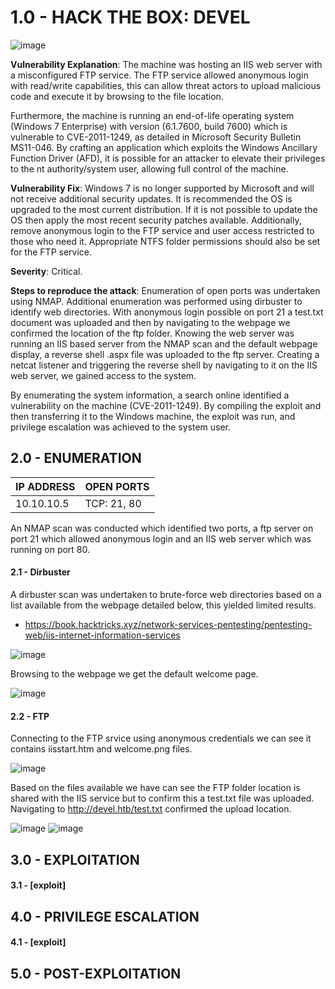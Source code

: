# 1.0 - HACK THE BOX: DEVEL

![image](https://github.com/Gladoodles/hackthebox_machines/assets/96867367/ed9f0ff9-12c5-4566-88a4-9c9ac8e16f30)

**Vulnerability Explanation**: The machine was hosting an IIS web server with a misconfigured FTP service. The FTP service allowed anonymous login with read/write capabilities, this can allow threat actors to upload malicious code and execute it by browsing to the file location. 

Furthermore, the machine is running an end-of-life operating system (Windows 7 Enterprise) with version (6.1.7600, build 7600) which is vulnerable to CVE-2011-1249, as detailed in Microsoft Security Bulletin MS11-046. By crafting an application which exploits the Windows Ancillary Function Driver (AFD), it is possible for an attacker to elevate their privileges to the nt authority/system user, allowing full control of the machine. 

**Vulnerability Fix**: Windows 7 is no longer supported by Microsoft and will not receive additional security updates. It is recommended the OS is upgraded to the most current distribution. If it is not possible to update the OS then apply the most recent security patches available. Additionally, remove anonymous login to the FTP service and user access restricted to those who need it. Appropriate NTFS folder permissions should also be set for the FTP service. 

**Severity**: Critical.

**Steps to reproduce the attack**: Enumeration of open ports was undertaken using NMAP. Additional enumeration was performed using dirbuster to identify web directories. With anonymous login possible on port 21 a test.txt document was uploaded and then by navigating to the webpage we confirmed the location of the ftp folder. Knowing the web server was running an IIS based server from the NMAP scan and the default webpage display, a reverse shell .aspx file was uploaded to the ftp server. Creating a netcat listener and triggering the reverse shell by navigating to it on the IIS web server, we gained access to the system. 

By enumerating the system information, a search online identified a vulnerability on the machine (CVE-2011-1249). By compiling the exploit and then transferring it to the Windows machine, the exploit was run, and privilege escalation was achieved to the system user.  

## 2.0 - ENUMERATION

| **IP ADDRESS** | **OPEN PORTS** |
|----------|--------------------|
| 10.10.10.5 | TCP: 21, 80 |

An NMAP scan was conducted which identified two ports, a ftp server on port 21 which allowed anonymous login and an IIS web server which was running on port 80. 

#### **2.1 - Dirbuster** 

A dirbuster scan was undertaken to brute-force web directories based on a list available from the webpage detailed below, this yielded limited results.
- https://book.hacktricks.xyz/network-services-pentesting/pentesting-web/iis-internet-information-services

![image](https://github.com/Gladoodles/hackthebox_machines/assets/96867367/528814b7-2489-4702-858d-1d08e1f4add0)

Browsing to the webpage we get the default welcome page. 

![image](https://github.com/Gladoodles/hackthebox_machines/assets/96867367/bc24f3e2-b9f6-4ac1-846f-4986da1ae3a8)

#### **2.2 - FTP** 

Connecting to the FTP srvice using anonymous credentials we can see it contains iisstart.htm and welcome.png files. 

![image](https://github.com/Gladoodles/hackthebox_machines/assets/96867367/f1c9875a-623e-422f-8899-52ff73aceb55)

Based on the files available we have can see the FTP folder location is shared with the IIS service but to confirm this a test.txt file was uploaded. Navigating to http://devel.htb/test.txt confirmed the upload location. 

![image](https://github.com/Gladoodles/hackthebox_machines/assets/96867367/bdfcaadc-fde7-4691-8488-05ef48339428)
![image](https://github.com/Gladoodles/hackthebox_machines/assets/96867367/dfd3b7a1-8b82-41f7-9386-0ac3cd640280)

## 3.0 - EXPLOITATION

#### **3.1 - [exploit]**

## 4.0 - PRIVILEGE ESCALATION 

#### **4.1 - [exploit]**

## 5.0 - POST-EXPLOITATION 
